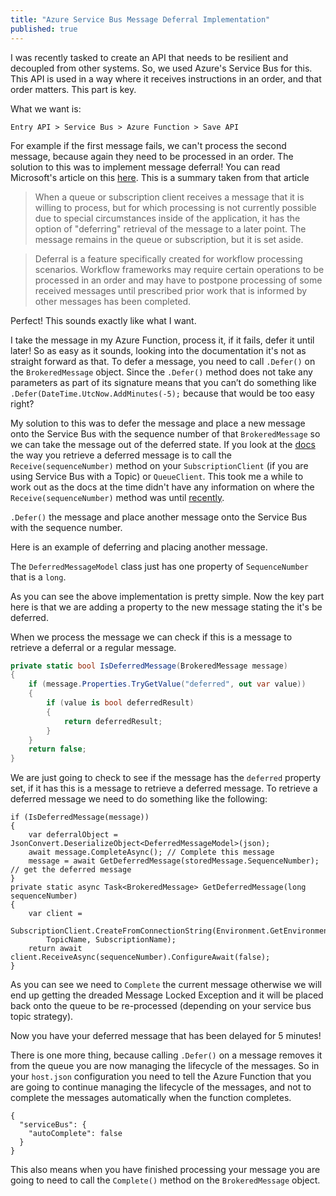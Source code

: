 ```yaml
---
title: "Azure Service Bus Message Deferral Implementation"
published: true
---
```

I was recently tasked to create an API that needs to be resilient and decoupled from other systems. So, we used Azure's Service Bus for this. This API is used in a way where it receives instructions in an order, and that order matters. This part is key.

What we want is:

`Entry API > Service Bus > Azure Function > Save API`

For example if the first message fails, we can't process the second message, because again they need to be processed in an order. The solution to this was to implement message deferral! You can read Microsoft's article on this [here](https://docs.microsoft.com/en-us/azure/service-bus-messaging/message-deferral). This is a summary taken from that article

> When a queue or subscription client receives a message that it is willing to process, but for which processing is not currently possible due to special circumstances inside of the application, it has the option of "deferring" retrieval of the message to a later point. The message remains in the queue or subscription, but it is set aside.

> Deferral is a feature specifically created for workflow processing scenarios. Workflow frameworks may require certain operations to be processed in an order and may have to postpone processing of some received messages until prescribed prior work that is informed by other messages has been completed.

Perfect! This sounds exactly like what I want. 

I take the message in my Azure Function, process it, if it fails, defer it until later!
So as easy as it sounds, looking into the documentation it's not as straight forward as that. 
To defer a message, you need to call `.Defer()` on the `BrokeredMessage` object. Since the `.Defer()` method does not take any parameters as part of its signature means that you can’t do something like `.Defer(DateTime.UtcNow.AddMinutes(-5);` because that would be too easy right? 

My solution to this was to defer the message and place a new message onto the Service Bus with the sequence number of that `BrokeredMessage` so we can take the message out of the deferred state. 
If you look at the [docs](https://docs.microsoft.com/en-us/azure/service-bus-messaging/message-deferral) the way you retrieve a deferred message is to call the `Receive(sequenceNumber)` method on your `SubscriptionClient` (if you are using Service Bus with a Topic) or `QueueClient`. 
This took me a while to work out as the docs at the time didn't have any information on where the `Receive(sequenceNumber)` method was until [recently](https://github.com/MicrosoftDocs/azure-docs/pull/27040#event-2214873391).

`.Defer()` the message and place another message onto the Service Bus with the sequence number.

Here is an example of deferring and placing another message.

<script src="https://gist.github.com/tidusjar/cd1b6d46c95f8a0cbe5d1895c1907ae5.js"></script>

The `DeferredMessageModel` class just has one property of `SequenceNumber` that is 	a `long`.

As you can see the above implementation is pretty simple. Now the key part here is that we are adding a property to the new message stating the it's be deferred.

When we process the message we can check if this is a message to retrieve a deferral or a regular message.
``` csharp
private static bool IsDeferredMessage(BrokeredMessage message)
{
    if (message.Properties.TryGetValue("deferred", out var value))
    {
        if (value is bool deferredResult)
        {
            return deferredResult;
        }
    }
    return false;
}
```
    
We are just going to check to see if the message has the `deferred` property set, if it has this is a message to retrieve a deferred message.
To retrieve a deferred message we need to do something like the following:

    if (IsDeferredMessage(message))
    {
        var deferralObject = JsonConvert.DeserializeObject<DeferredMessageModel>(json);
        await message.CompleteAsync(); // Complete this message
        message = await GetDeferredMessage(storedMessage.SequenceNumber); // get the deferred message
    }
    private static async Task<BrokeredMessage> GetDeferredMessage(long sequenceNumber)
    {
        var client = 
            SubscriptionClient.CreateFromConnectionString(Environment.GetEnvironmentVariable("AzureServiceBusPrimary"),
            TopicName, SubscriptionName);
        return await client.ReceiveAsync(sequenceNumber).ConfigureAwait(false);
    }
    
As you can see we need to `Complete` the current message otherwise we will end up getting the dreaded Message Locked Exception and it will be placed back onto the queue to be re-processed (depending on your service bus topic strategy).

Now you have your deferred message that has been delayed for 5 minutes!

There is one more thing, because calling `.Defer()` on a message removes it from the queue you are now managing the lifecycle of the messages. So in your `host.json` configuration you need to tell the Azure Function that you are going to continue managing the lifecycle of the messages, and not to complete the messages automatically when the function completes.  

    {
      "serviceBus": {
        "autoComplete": false
      }
    }
    
This also means when you have finished processing your message you are going to need to call the `Complete()` method on the `BrokeredMessage` object.
